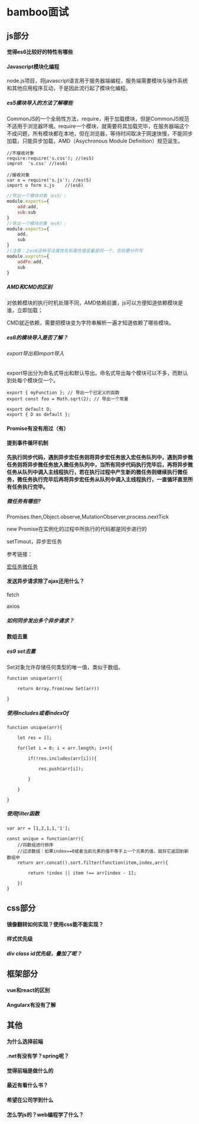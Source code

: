# bamboo面试

## js部分

#### 觉得es6比较好的特性有哪些

#### Javascript模块化编程

node.js项目，将javascript语言用于服务器端编程，服务端需要模块与操作系统和其他应用程序互动，于是因此流行起了模块化编程。

##### es5模块导入的方法了解哪些

CommonJS的一个全局性方法，require，用于加载模块，但是CommonJS规范不适用于浏览器环境。require一个模块，就需要将其加载完毕，在服务器端这个不成问题，所有模块都在本地，但在浏览器，等待时间取决于网速快慢，不能同步加载，只能异步加载，AMD（Asychronous Module Definition）规范诞生。

```tsx
//不接收对象 
require:require('s.css'); //(es5)
improt  's.css' //(es6)
 
//接收对象
var o = require('s.js'); //es(5)
import o form s.js    //(es6)
```

```javascript
//导出一个模块对象（es5）:
module.exports={
    add:add,
    sub:sub
}
//导出一个模块对象（es6）:
module.exports={
    add,
    sub
}
//注意：上es6这种写法属性名和属性值变量是同一个，否则要分开写
module.exprots={
    addFn:add,
    sub
}  
```

##### AMD和CMD的区别

对依赖模块的执行时机处理不同，AMD依赖前置，js可以方便知道依赖模块是谁，立即加载；

CMD就近依赖，需要把模块变为字符串解析一遍才知道依赖了哪些模块。

##### es6的模块导入是否了解？

###### export导出和import导入

export导出分为命名式导出和默认导出。命名式导出每个模块可以不多，而默认到处每个模块仅一个。

```
export { myFunction }; // 导出一个已定义的函数
export const foo = Math.sqrt(2); // 导出一个常量

export default D;
export { D as default };
```

#### Promise有没有用过（有）

#### 提到事件循环机制

**先执行同步代码，遇到异步宏任务则将异步宏任务放入宏任务队列中，遇到异步微任务则将异步微任务放入微任务队列中，当所有同步代码执行完毕后，再将异步微任务从队列中调入主线程执行，若在执行过程中产生新的微任务则继续执行微任务，微任务执行完毕后再将异步宏任务从队列中调入主线程执行，一直循环直至所有任务执行完毕。**

##### 微任务有哪些?

Promises.then,Object.observe,MutationObserver,process.nextTick

new Promise在实例化的过程中所执行的代码都是同步进行的

setTimout，异步宏任务

参考链接：

[宏任务微任务](https://blog.csdn.net/weixin_42420703/article/details/82790942)



#### 发送异步请求除了ajax还用什么？

fetch

axios

##### 如何同步发出多个异步请求？

#### 数组去重

##### es9 set去重

Set对象允许存储任何类型的唯一值，类似于数组。

```
function unique(arr){

	return Array.from(new Set(arr))

}
```

##### 使用includes或者indexOf

```
function unique(arr){

	let res = [];

	for(let i = 0; i < arr.length; i++){

		if(!res.includes(arr[i])){

			res.push(arr[i]);

		}

	}

}
```

##### 使用filter函数

```
var arr = [1,2,1,1,'1'];

const unique = function(arr){
	//将数组进行排序
	//过滤数组：如果index==0或者当前元素的值不等于上一个元素的值，就将它返回到新数组中
	return arr.concat().sort.filter(function(item,index,arr){

		return !index || item !== arr[index - 1];

	})
}
```

## css部分

#### 镜像翻转如何实现？使用css能不能实现？

#### 样式优先级

##### div class id优先级，叠加了呢？

## 框架部分

#### vue和react的区别

#### Angularx有没有了解

## 其他

#### 为什么选择前端

#### .net有没有学？spring呢？

#### 觉得前端是做什么的

#### 最近有看什么书？

#### 希望在公司学到什么

#### 怎么学js的？web编程学了什么？